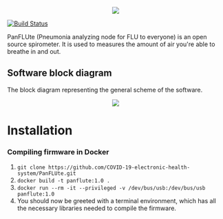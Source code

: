<div>
<p align=center> 
  <img src="https://imgur.com/P6kJoAm.png"/>
</p> 
</div>

[![Build Status](http://img.shields.io/travis/COVID-19-electronic-health-system/PanFLUte/master.svg?style=for-the-badge)](https://travis-ci.org/COVID-19-electronic-health-system/PanFLUte)

PanFLUte (Pneumonia analyzing node for FLU to everyone) is an open source spirometer.
It is used to measures the amount of air you're able to breathe in and out.

## Software block diagram
The block diagram representing the general scheme of the software.
<p align=center> 
  <img src="https://imgur.com/klRlwUa.png"/>
</p> 

# Installation 
### Compiling firmware in Docker
1. ```git clone https://github.com/COVID-19-electronic-health-system/PanFLUte.git```
2. ```docker build -t panflute:1.0 .```
3. ```docker run --rm -it --privileged -v /dev/bus/usb:/dev/bus/usb panflute:1.0```
4. You should now be greeted with a terminal environment, which has all the necessary libraries needed to compile the firmware.
